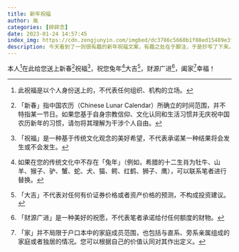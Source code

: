 ```yaml
---
title: 新年祝福
author: 胤
categories: [碎碎念]
date: 2023-01-24 14:57:45
index_img: https://cdn.zengjunyin.com/imgbed/dc3786c5660b1f08ed15489e3f09e26b12c9c5b4.jpg/cover
description: 今天看到了一则很有趣的新年祝福文案，有趣之处在于脚注，于是抄写了下来。
---
```


本人[^1]在此给您送上新春[^2]祝福[^3]，祝您兔年[^4]大吉[^5]，财源广进[^6]，阖家[^7]幸福！

[^1]: 此祝福是以个人身份送上的，不代表任何组织、机构的立场。
[^2]: 「新春」指中国农历（Chinese Lunar Calendar）所确立的时间范围，并不特指某一节日。如果您基于自身宗教信仰、文化认同和生活习惯并无庆祝中国农历新年的习惯，请勿将其理解为干涉个人自由。
[^3]: 「祝福」是一种基于传统文化观念的美好希望，不代表承诺某一种结果将会发生或不会发生。
[^4]: 如果在您的传统文化中不存在「兔年」（例如，希腊的十二生肖为牡牛、山羊、猴子、驴、蟹、蛇、犬、猫、鳄、红鹤、狮子、鹰），可以联系笔者进行替换。
[^5]: 「大吉」不代表对任何有价证券价格或者资产价格的预测，不构成投资建议。
[^6]: 「财源广进」是一种美好的祝愿，不代表笔者承诺给付任何额度的财物。
[^7]: 「家」并不局限于户口本中的家庭成员范围，也包括与直系、旁系亲属组成的家庭或者独居的情况。您可以根据自己的价值认同对其作出定义。